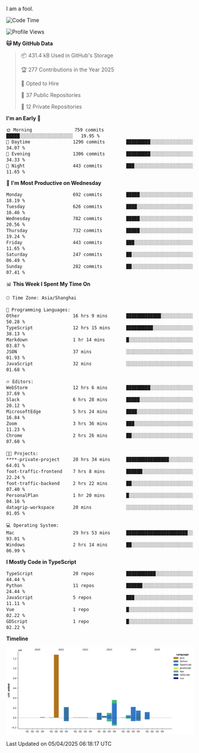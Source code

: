 I am a fool.

<!--START_SECTION:waka-->
![Code Time](http://img.shields.io/badge/Code%20Time-2%2C835%20hrs%2040%20mins-blue)

![Profile Views](http://img.shields.io/badge/Profile%20Views-1-blue)

**🐱 My GitHub Data** 

> 📦 431.4 kB Used in GitHub's Storage 
 > 
> 🏆 277 Contributions in the Year 2025
 > 
> 💼 Opted to Hire
 > 
> 📜 37 Public Repositories 
 > 
> 🔑 12 Private Repositories 
 > 
**I'm an Early 🐤** 

```text
🌞 Morning                759 commits         █████░░░░░░░░░░░░░░░░░░░░   19.95 % 
🌆 Daytime                1296 commits        █████████░░░░░░░░░░░░░░░░   34.07 % 
🌃 Evening                1306 commits        █████████░░░░░░░░░░░░░░░░   34.33 % 
🌙 Night                  443 commits         ███░░░░░░░░░░░░░░░░░░░░░░   11.65 % 
```
📅 **I'm Most Productive on Wednesday** 

```text
Monday                   692 commits         █████░░░░░░░░░░░░░░░░░░░░   18.19 % 
Tuesday                  626 commits         ████░░░░░░░░░░░░░░░░░░░░░   16.46 % 
Wednesday                782 commits         █████░░░░░░░░░░░░░░░░░░░░   20.56 % 
Thursday                 732 commits         █████░░░░░░░░░░░░░░░░░░░░   19.24 % 
Friday                   443 commits         ███░░░░░░░░░░░░░░░░░░░░░░   11.65 % 
Saturday                 247 commits         ██░░░░░░░░░░░░░░░░░░░░░░░   06.49 % 
Sunday                   282 commits         ██░░░░░░░░░░░░░░░░░░░░░░░   07.41 % 
```


📊 **This Week I Spent My Time On** 

```text
🕑︎ Time Zone: Asia/Shanghai

💬 Programming Languages: 
Other                    16 hrs 9 mins       █████████████░░░░░░░░░░░░   50.28 % 
TypeScript               12 hrs 15 mins      ██████████░░░░░░░░░░░░░░░   38.13 % 
Markdown                 1 hr 14 mins        █░░░░░░░░░░░░░░░░░░░░░░░░   03.87 % 
JSON                     37 mins             ░░░░░░░░░░░░░░░░░░░░░░░░░   01.93 % 
JavaScript               32 mins             ░░░░░░░░░░░░░░░░░░░░░░░░░   01.68 % 

🔥 Editors: 
WebStorm                 12 hrs 6 mins       █████████░░░░░░░░░░░░░░░░   37.69 % 
Slack                    6 hrs 28 mins       █████░░░░░░░░░░░░░░░░░░░░   20.12 % 
MicrosoftEdge            5 hrs 24 mins       ████░░░░░░░░░░░░░░░░░░░░░   16.84 % 
Zoom                     3 hrs 36 mins       ███░░░░░░░░░░░░░░░░░░░░░░   11.23 % 
Chrome                   2 hrs 26 mins       ██░░░░░░░░░░░░░░░░░░░░░░░   07.60 % 

🐱‍💻 Projects: 
****-private-project     20 hrs 34 mins      ████████████████░░░░░░░░░   64.01 % 
foot-traffic-frontend    7 hrs 8 mins        ██████░░░░░░░░░░░░░░░░░░░   22.24 % 
foot-traffic-backend     2 hrs 22 mins       ██░░░░░░░░░░░░░░░░░░░░░░░   07.40 % 
PersonalPlan             1 hr 20 mins        █░░░░░░░░░░░░░░░░░░░░░░░░   04.16 % 
datagrip-workspace       20 mins             ░░░░░░░░░░░░░░░░░░░░░░░░░   01.05 % 

💻 Operating System: 
Mac                      29 hrs 53 mins      ███████████████████████░░   93.01 % 
Windows                  2 hrs 14 mins       ██░░░░░░░░░░░░░░░░░░░░░░░   06.99 % 
```

**I Mostly Code in TypeScript** 

```text
TypeScript               20 repos            ███████████░░░░░░░░░░░░░░   44.44 % 
Python                   11 repos            ██████░░░░░░░░░░░░░░░░░░░   24.44 % 
JavaScript               5 repos             ███░░░░░░░░░░░░░░░░░░░░░░   11.11 % 
Vue                      1 repo              █░░░░░░░░░░░░░░░░░░░░░░░░   02.22 % 
GDScript                 1 repo              █░░░░░░░░░░░░░░░░░░░░░░░░   02.22 % 
```



**Timeline**

![Lines of Code chart](https://raw.githubusercontent.com/VeejaLiu/VeejaLiu/master/assets/bar_graph.png)


 Last Updated on 05/04/2025 06:18:17 UTC
<!--END_SECTION:waka-->
